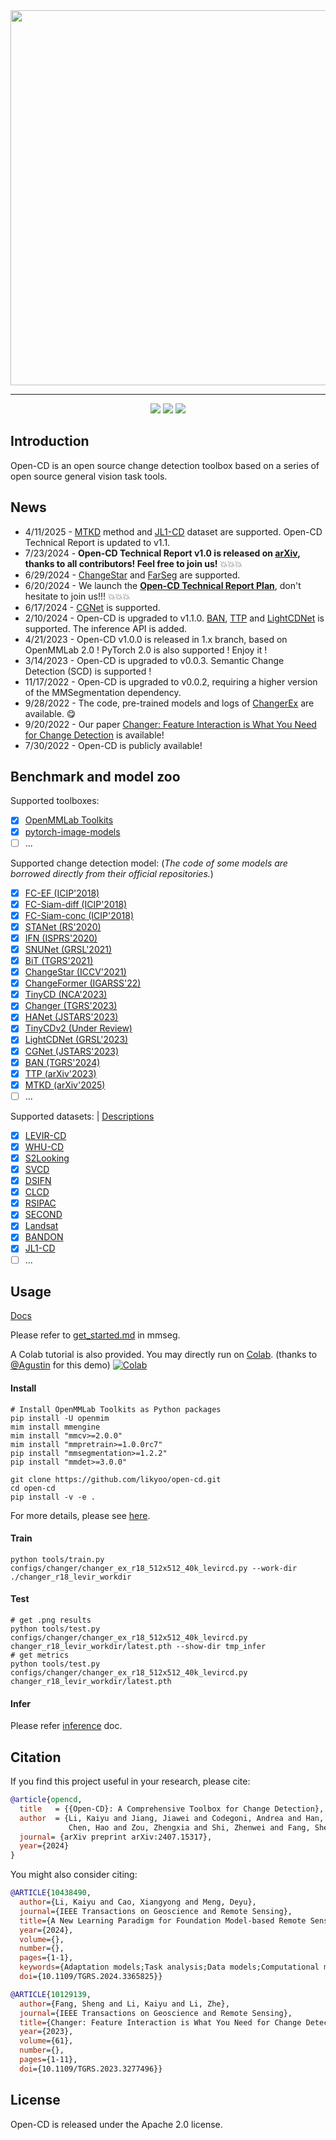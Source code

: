 <div align="center">
  <img src="resources/opencd-logo.png" width="600"/>
</div>

------

<div align="center">
<a href="https://arxiv.org/abs/2407.15317"><img src="https://hits.seeyoufarm.com/api/count/incr/badge.svg?url=https%3A%2F%2Farxiv.org%2Fabs%2F2407.15317&count_bg=%23FF0000&title_bg=%23555555&icon=arxiv.svg&icon=&icon_color=%23E7E7E7&title=Technical+Report&edge_flat=false"/></a>
<a href="https://github.com/likyoo/open-cd"><img src="https://hits.seeyoufarm.com/api/count/incr/badge.svg?url=https%3A%2F%2Fgithub.com%2Flikyoo%2Fopen-cdA&count_bg=%2379C83D&title_bg=%23555555&icon=github.svg&icon_color=%23E7E7E7&title=Github&edge_flat=false"/></a>
<a href="https://huggingface.co/likyoo/Open-CD_Model_Zoo"><img src="https://hits.seeyoufarm.com/api/count/incr/badge.svg?url=https%3A%2F%2Fhuggingface.co%2Flikyoo%2FOpen-CD_Model_Zoo&count_bg=%23684BD3&title_bg=%23555555&icon=&icon_color=%23E7E7E7&title=%F0%9F%A4%97%20Hugging%20Face&edge_flat=false"/></a>
</div>

## Introduction
Open-CD is an open source change detection toolbox based on a series of open source general vision task tools.


## News
- 4/11/2025 - [MTKD](https://github.com/circleLZY/MTKD-CD) method and [JL1-CD](https://github.com/circleLZY/MTKD-CD) dataset are supported. Open-CD Technical Report is updated to v1.1.
- 7/23/2024 - **Open-CD Technical Report v1.0 is released on [arXiv](https://arxiv.org/abs/2407.15317), thanks to all contributors! Feel free to join us!** 💥💥💥
- 6/29/2024 - [ChangeStar](https://github.com/Z-Zheng/ChangeStar) and [FarSeg](https://github.com/Z-Zheng/FarSeg) are supported.
- 6/20/2024 - We launch the **[Open-CD Technical Report Plan](https://github.com/likyoo/open-cd/tree/main/projects/open-cd_technical_report)**, don't hesitate to join us!!! 💥💥💥
- 6/17/2024 - [CGNet](https://github.com/ChengxiHAN/CGNet-CD) is supported.
- 2/10/2024 - Open-CD is upgraded to v1.1.0. [BAN](https://github.com/likyoo/BAN), [TTP](https://github.com/KyanChen/TTP) and [LightCDNet](https://github.com/NightSongs/LightCDNet) is supported. The inference API is added.
- 4/21/2023 - Open-CD v1.0.0 is released in 1.x branch, based on OpenMMLab 2.0 ! PyTorch 2.0 is also supported ! Enjoy it !
- 3/14/2023 - Open-CD is upgraded to v0.0.3. Semantic Change Detection (SCD) is supported !
- 11/17/2022 - Open-CD is upgraded to v0.0.2, requiring a higher version of the MMSegmentation dependency.
- 9/28/2022 - The code, pre-trained models and logs of [ChangerEx](https://github.com/likyoo/open-cd/tree/main/configs/changer) are available. :yum:
- 9/20/2022 - Our paper [Changer: Feature Interaction is What You Need for Change Detection](https://arxiv.org/abs/2209.08290) is available!
- 7/30/2022 - Open-CD is publicly available!

## Benchmark and model zoo

Supported toolboxes:

- [x] [OpenMMLab Toolkits](https://github.com/open-mmlab)
- [x] [pytorch-image-models](https://github.com/rwightman/pytorch-image-models)
- [ ] ...

Supported change detection model:
(_The code of some models are borrowed directly from their official repositories._)

- [x] [FC-EF (ICIP'2018)](configs/fcsn)
- [x] [FC-Siam-diff (ICIP'2018)](configs/fcsn)
- [x] [FC-Siam-conc (ICIP'2018)](configs/fcsn)
- [x] [STANet (RS'2020)](configs/stanet)
- [x] [IFN (ISPRS'2020)](configs/ifn)
- [x] [SNUNet (GRSL'2021)](configs/snunet)
- [x] [BiT (TGRS'2021)](configs/bit)
- [x] [ChangeStar (ICCV'2021)](configs/changestar)
- [x] [ChangeFormer (IGARSS'22)](configs/changeformer)
- [x] [TinyCD (NCA'2023)](configs/tinycd)
- [x] [Changer (TGRS'2023)](configs/changer)
- [x] [HANet (JSTARS'2023)](configs/hanet)
- [x] [TinyCDv2 (Under Review)](configs/tinycd_v2)
- [x] [LightCDNet (GRSL'2023)](configs/lightcdnet)
- [x] [CGNet (JSTARS'2023)](configs/cgnet)
- [x] [BAN (TGRS'2024)](configs/ban)
- [x] [TTP (arXiv'2023)](configs/ttp)
- [x] [MTKD (arXiv'2025)](configs/mtkd)
- [ ] ...

Supported datasets: | [Descriptions](https://github.com/wenhwu/awesome-remote-sensing-change-detection)
- [x] [LEVIR-CD](https://justchenhao.github.io/LEVIR/)
- [x] [WHU-CD](https://study.rsgis.whu.edu.cn/pages/download/building_dataset.html)
- [x] [S2Looking](https://github.com/S2Looking/Dataset)
- [x] [SVCD](https://drive.google.com/file/d/1GX656JqqOyBi_Ef0w65kDGVto-nHrNs9/edit)
- [x] [DSIFN](https://github.com/GeoZcx/A-deeply-supervised-image-fusion-network-for-change-detection-in-remote-sensing-images/tree/master/dataset)
- [x] [CLCD](https://github.com/liumency/CropLand-CD)
- [x] [RSIPAC](https://engine.piesat.cn/ai/autolearning/index.html#/dataset/detail?key=8f6c7645-e60f-42ce-9af3-2c66e95cfa27)
- [x] [SECOND](http://www.captain-whu.com/PROJECT/)
- [x] [Landsat](https://figshare.com/articles/figure/Landsat-SCD_dataset_zip/19946135/1)
- [x] [BANDON](https://github.com/fitzpchao/BANDON)
- [x] [JL1-CD](https://github.com/circleLZY/MTKD-CD)
- [ ] ...

## Usage

[Docs](https://github.com/open-mmlab/mmsegmentation/tree/master/docs)

Please refer to [get_started.md](https://github.com/open-mmlab/mmsegmentation/blob/master/docs/en/get_started.md#installation) in mmseg.

A Colab tutorial is also provided. You may directly run on [Colab](https://colab.research.google.com/drive/1puZY5R8fwlL6um6pHbgbM1NTYZUXdK2J?usp=sharing). (thanks to [@Agustin](https://github.com/AgustinNormand) for this demo) [![Colab](https://colab.research.google.com/assets/colab-badge.svg)](https://colab.research.google.com/drive/1puZY5R8fwlL6um6pHbgbM1NTYZUXdK2J?usp=sharing)

#### Install

```
# Install OpenMMLab Toolkits as Python packages
pip install -U openmim
mim install mmengine
mim install "mmcv>=2.0.0"
mim install "mmpretrain>=1.0.0rc7"
pip install "mmsegmentation>=1.2.2"
pip install "mmdet>=3.0.0"
```
```
git clone https://github.com/likyoo/open-cd.git
cd open-cd
pip install -v -e .
```
For more details, please see [here](https://github.com/likyoo/open-cd/blob/main/docs/install.md).

#### Train
```
python tools/train.py configs/changer/changer_ex_r18_512x512_40k_levircd.py --work-dir ./changer_r18_levir_workdir
```

#### Test
```
# get .png results
python tools/test.py configs/changer/changer_ex_r18_512x512_40k_levircd.py changer_r18_levir_workdir/latest.pth --show-dir tmp_infer
# get metrics
python tools/test.py configs/changer/changer_ex_r18_512x512_40k_levircd.py changer_r18_levir_workdir/latest.pth
```

#### Infer
Please refer [inference](https://github.com/likyoo/open-cd/blob/main/docs/inference.md) doc.


## Citation

If you find this project useful in your research, please cite:

```bibtex
@article{opencd,
  title   = {{Open-CD}: A Comprehensive Toolbox for Change Detection},
  author  = {Li, Kaiyu and Jiang, Jiawei and Codegoni, Andrea and Han, Chengxi and Deng, Yupeng and Chen, Keyan and Zheng, Zhuo and
             Chen, Hao and Zou, Zhengxia and Shi, Zhenwei and Fang, Sheng and Meng, Deyu and Wang, Zhi and Cao, Xiangyong},
  journal= {arXiv preprint arXiv:2407.15317},
  year={2024}
}
```
You might also consider citing:

```bibtex
@ARTICLE{10438490,
  author={Li, Kaiyu and Cao, Xiangyong and Meng, Deyu},
  journal={IEEE Transactions on Geoscience and Remote Sensing}, 
  title={A New Learning Paradigm for Foundation Model-based Remote Sensing Change Detection}, 
  year={2024},
  volume={},
  number={},
  pages={1-1},
  keywords={Adaptation models;Task analysis;Data models;Computational modeling;Feature extraction;Transformers;Tuning;Change detection;foundation model;visual tuning;remote sensing image processing;deep learning},
  doi={10.1109/TGRS.2024.3365825}}

@ARTICLE{10129139,
  author={Fang, Sheng and Li, Kaiyu and Li, Zhe},
  journal={IEEE Transactions on Geoscience and Remote Sensing}, 
  title={Changer: Feature Interaction is What You Need for Change Detection}, 
  year={2023},
  volume={61},
  number={},
  pages={1-11},
  doi={10.1109/TGRS.2023.3277496}}
```

## License

Open-CD is released under the Apache 2.0 license.
